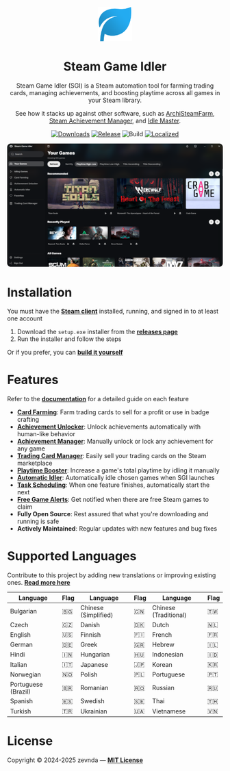 <div align="center">
<img src="./public/logo.png" width="80" alt="app logo">

<h1>Steam Game Idler</h1>

Steam Game Idler (SGI) is a Steam automation tool for farming trading cards, managing achievements, and boosting playtime across all games in your Steam library.

See how it stacks up against other software, such as [ArchiSteamFarm](https://steamgameidler.com/alternatives/archisteamfarm), [Steam Achievement Manager](https://steamgameidler.com/alternatives/steam-achievement-manager), and [Idle Master](https://steamgameidler.com/alternatives/idle-master).

[![Downloads][downloads]](https://github.com/zevnda/steam-game-idler/releases)
[![Release][release]](https://github.com/zevnda/steam-game-idler/releases/latest)
![Build][build]
[![Localized][localized]](https://github.com/zevnda/steam-game-idler?tab=readme-ov-file#supported-languages)

<img src="./public/example.png" width="700" alt="example image"><br />
</div>

# Installation
You must have the **[Steam client](https://store.steampowered.com/about)** installed, running, and signed in to at least one account

1. Download the `setup.exe` installer from the **[releases page](https://github.com/zevnda/steam-game-idler/releases/latest)**
2. Run the installer and follow the steps

Or if you prefer, you can **[build it yourself](https://steamgameidler.com/docs/get-started/build-it-yourself)**

# Features
Refer to the **[documentation](https://steamgameidler.com/docs/)** for a detailed guide on each feature

* **[Card Farming](https://steamgameidler.com/docs/features/card-farming)**: Farm trading cards to sell for a profit or use in badge crafting
* **[Achievement Unlocker](https://steamgameidler.com/docs/features/achievement-unlocker)**: Unlock achievements automatically with human-like behavior
* **[Achievement Manager](https://steamgameidler.com/docs/features/achievement-manager)**: Manually unlock or lock any achievement for any game
* **[Trading Card Manager](https://steamgameidler.com/docs/features/trading-card-manager)**: Easily sell your trading cards on the Steam marketplace
* **[Playtime Booster](https://steamgameidler.com/docs/features/playtime-booster)**: Increase a game's total playtime by idling it manually
* **[Automatic Idler](https://steamgameidler.com/docs/features/auto-idler)**: Automatically idle chosen games when SGI launches
* **[Task Scheduling](https://steamgameidler.com/docs/features/task-scheduling)**: When one feature finishes, automatically start the next
* **[Free Game Alerts](https://steamgameidler.com/docs/features/free-games)**: Get notified when there are free Steam games to claim
* **Fully Open Source**: Rest assured that what you're downloading and running is safe
* **Actively Maintained**: Regular updates with new features and bug fixes

# Supported Languages
Contribute to this project by adding new translations or improving existing ones. **[Read more here](https://github.com/zevnda/steam-game-idler/discussions/148)**

| Language            | Flag | Language             | Flag | Language              | Flag |
| ------------------- | ---- | -------------------- | ---- | --------------------- | ---- |
| Bulgarian           | 🇧🇬    | Chinese (Simplified) | 🇨🇳    | Chinese (Traditional) | 🇹🇼    |
| Czech               | 🇨🇿    | Danish               | 🇩🇰    | Dutch                 | 🇳🇱    |
| English             | 🇺🇸    | Finnish              | 🇫🇮    | French                | 🇫🇷    |
| German              | 🇩🇪    | Greek                | 🇬🇷    | Hebrew                | 🇮🇱    |
| Hindi               | 🇮🇳    | Hungarian            | 🇭🇺    | Indonesian            | 🇮🇩    |
| Italian             | 🇮🇹    | Japanese             | 🇯🇵    | Korean                | 🇰🇷    |
| Norwegian           | 🇳🇴    | Polish               | 🇵🇱    | Portuguese            | 🇵🇹    |
| Portuguese (Brazil) | 🇧🇷    | Romanian             | 🇷🇴    | Russian               | 🇷🇺    |
| Spanish             | 🇪🇸    | Swedish              | 🇸🇪    | Thai                  | 🇹🇭    |
| Turkish             | 🇹🇷    | Ukrainian            | 🇺🇦    | Vietnamese            | 🇻🇳    |

# License
Copyright © 2024-2025 zevnda — **[MIT License](./LICENSE)**

[downloads]: https://img.shields.io/github/downloads/zevnda/steam-game-idler/total?style=flat-square&color=%23e86827
[release]: https://img.shields.io/github/v/release/zevnda/steam-game-idler?style=flat-square&color=%232d6acc&label=Version
[build]: https://img.shields.io/github/actions/workflow/status/zevnda/steam-game-idler/release.yml?style=flat-square&color=%2338ba56
[localized]: https://img.shields.io/badge/dynamic/json?url=https%3A%2F%2Fapibase.vercel.app%2Fapi%2Fcrowdin&query=%24.totalProgress&suffix=%25&style=flat-square&label=Translated&color=%23985FCC
